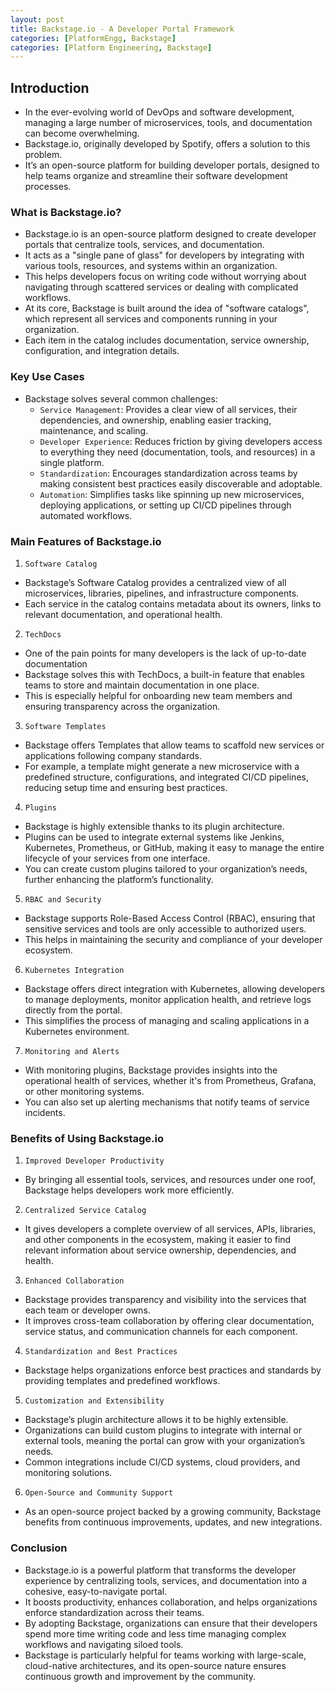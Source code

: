 ```yaml
---
layout: post
title: Backstage.io - A Developer Portal Framework
categories: [PlatformEngg, Backstage]
categories: [Platform Engineering, Backstage]
---
```


## Introduction
- In the ever-evolving world of DevOps and software development, managing a large number of microservices, tools, and documentation can become overwhelming. 
- Backstage.io, originally developed by Spotify, offers a solution to this problem. 
- It’s an open-source platform for building developer portals, designed to help teams organize and streamline their software development processes.


### What is Backstage.io?
- Backstage.io is an open-source platform designed to create developer portals that centralize tools, services, and documentation. 
- It acts as a "single pane of glass" for developers by integrating with various tools, resources, and systems within an organization. 
- This helps developers focus on writing code without worrying about navigating through scattered services or dealing with complicated workflows.
- At its core, Backstage is built around the idea of "software catalogs", which represent all services and components running in your organization. 
- Each item in the catalog includes documentation, service ownership, configuration, and integration details.

### Key Use Cases
- Backstage solves several common challenges:
    + `Service Management`: Provides a clear view of all services, their dependencies, and ownership, enabling easier tracking, maintenance, and scaling.
    + `Developer Experience`: Reduces friction by giving developers access to everything they need (documentation, tools, and resources) in a single platform.
    + `Standardization`: Encourages standardization across teams by making consistent best practices easily discoverable and adoptable.
    + `Automation`: Simplifies tasks like spinning up new microservices, deploying applications, or setting up CI/CD pipelines through automated workflows.

### Main Features of Backstage.io
1. `Software Catalog`
- Backstage’s Software Catalog provides a centralized view of all microservices, libraries, pipelines, and infrastructure components. 
- Each service in the catalog contains metadata about its owners, links to relevant documentation, and operational health.

2. `TechDocs`
- One of the pain points for many developers is the lack of up-to-date documentation
- Backstage solves this with TechDocs, a built-in feature that enables teams to store and maintain documentation in one place. 
- This is especially helpful for onboarding new team members and ensuring transparency across the organization.

3. `Software Templates`
- Backstage offers Templates that allow teams to scaffold new services or applications following company standards. 
- For example, a template might generate a new microservice with a predefined structure, configurations, and integrated CI/CD pipelines, reducing setup time and ensuring best practices.

4. `Plugins`
- Backstage is highly extensible thanks to its plugin architecture. 
- Plugins can be used to integrate external systems like Jenkins, Kubernetes, Prometheus, or GitHub, making it easy to manage the entire lifecycle of your services from one interface. 
- You can create custom plugins tailored to your organization’s needs, further enhancing the platform’s functionality.

5. `RBAC and Security`
- Backstage supports Role-Based Access Control (RBAC), ensuring that sensitive services and tools are only accessible to authorized users. 
- This helps in maintaining the security and compliance of your developer ecosystem.

6. `Kubernetes Integration`
- Backstage offers direct integration with Kubernetes, allowing developers to manage deployments, monitor application health, and retrieve logs directly from the portal. 
- This simplifies the process of managing and scaling applications in a Kubernetes environment.

7. `Monitoring and Alerts`
- With monitoring plugins, Backstage provides insights into the operational health of services, whether it's from Prometheus, Grafana, or other monitoring systems. 
- You can also set up alerting mechanisms that notify teams of service incidents.


### Benefits of Using Backstage.io
1. `Improved Developer Productivity`
- By bringing all essential tools, services, and resources under one roof, Backstage helps developers work more efficiently. 

2. `Centralized Service Catalog`
- It gives developers a complete overview of all services, APIs, libraries, and other components in the ecosystem, making it easier to find relevant information about service ownership, dependencies, and health.

3. `Enhanced Collaboration`
- Backstage provides transparency and visibility into the services that each team or developer owns. 
- It improves cross-team collaboration by offering clear documentation, service status, and communication channels for each component.

4. `Standardization and Best Practices`
- Backstage helps organizations enforce best practices and standards by providing templates and predefined workflows. 

5. `Customization and Extensibility`
- Backstage’s plugin architecture allows it to be highly extensible. 
- Organizations can build custom plugins to integrate with internal or external tools, meaning the portal can grow with your organization’s needs. 
- Common integrations include CI/CD systems, cloud providers, and monitoring solutions.

6. `Open-Source and Community Support`
- As an open-source project backed by a growing community, Backstage benefits from continuous improvements, updates, and new integrations. 

### Conclusion
- Backstage.io is a powerful platform that transforms the developer experience by centralizing tools, services, and documentation into a cohesive, easy-to-navigate portal. 
- It boosts productivity, enhances collaboration, and helps organizations enforce standardization across their teams. 
- By adopting Backstage, organizations can ensure that their developers spend more time writing code and less time managing complex workflows and navigating siloed tools.
- Backstage is particularly helpful for teams working with large-scale, cloud-native architectures, and its open-source nature ensures continuous growth and improvement by the community. 